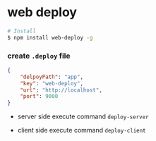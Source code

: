 # web deploy

```bash
# Install
$ npm install web-deploy -g
```

### create `.deploy` file
``` json
{
    "delpoyPath": "app",
    "key": "web-deploy",
    "url": "http://localhost",
    "port": 9000
}
```
* server side execute command `deploy-server`

* client side execute command `deploy-client`
